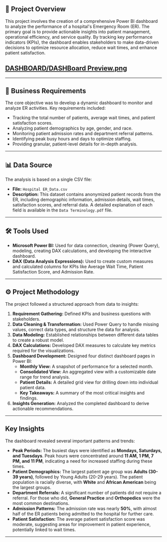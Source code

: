 
## 🏥 Project Overview

This project involves the creation of a comprehensive Power BI dashboard to analyze the performance of a hospital's Emergency Room (ER). The primary goal is to provide actionable insights into patient management, operational efficiency, and service quality. By tracking key performance indicators (KPIs), the dashboard enables stakeholders to make data-driven decisions to optimize resource allocation, reduce wait times, and enhance patient satisfaction.

## [DASHBOARD/DASHBoard Preview.png](https://github.com/Ashutoshrana434/Hospital-Emergency-Room-Analysis-Dashboard/blob/main/DASHBOARD/DASHBoard%20Preview.png)
-----

## 🎯 Business Requirements

The core objective was to develop a dynamic dashboard to monitor and analyze ER activities. Key requirements included:

  * Tracking the total number of patients, average wait times, and patient satisfaction scores.
  * Analyzing patient demographics by age, gender, and race.
  * Monitoring patient admission rates and department referral patterns.
  * Identifying peak busy hours and days to optimize staffing.
  * Providing granular, patient-level details for in-depth analysis.

-----

## 📊 Data Source

The analysis is based on a single CSV file:

  * **File:** `Hospital ER_Data.csv`
  * **Description:** This dataset contains anonymized patient records from the ER, including demographic information, admission details, wait times, satisfaction scores, and referral data. A detailed explanation of each field is available in the `Data Terminology.pdf` file.

-----

## 🛠️ Tools Used

  * **Microsoft Power BI:** Used for data connection, cleaning (Power Query), modeling, creating DAX calculations, and developing the interactive dashboard.
  * **DAX (Data Analysis Expressions):** Used to create custom measures and calculated columns for KPIs like Average Wait Time, Patient Satisfaction Score, and Admission Rate.

-----

## ⚙️ Project Methodology

The project followed a structured approach from data to insights:

1.  **Requirement Gathering:** Defined KPIs and business questions with stakeholders.
2.  **Data Cleaning & Transformation:** Used Power Query to handle missing values, correct data types, and structure the data for analysis.
3.  **Data Modeling:** Established relationships between different data tables to create a robust model.
4.  **DAX Calculations:** Developed DAX measures to calculate key metrics required for the visualizations.
5.  **Dashboard Development:** Designed four distinct dashboard pages in Power BI:
      * **Monthly View:** A snapshot of performance for a selected month.
      * **Consolidated View:** An aggregated view with a customizable date range for trend analysis.
      * **Patient Details:** A detailed grid view for drilling down into individual patient data.
      * **Key Takeaways:** A summary of the most critical insights and findings.
6.  **Insights Generation:** Analyzed the completed dashboard to derive actionable recommendations.

-----

## Key Insights

The dashboard revealed several important patterns and trends:

  * **Peak Periods:** The busiest days were identified as **Mondays, Saturdays, and Tuesdays**. Peak hours were concentrated around **11 AM, 1 PM, 7 PM, and 11 PM**, indicating a need for increased staffing during these times.
  * **Patient Demographics:** The largest patient age group was **Adults (30-39 years)**, followed by Young Adults (20-29 years). The patient population is racially diverse, with **White** and **African American** being the largest groups.
  * **Department Referrals:** A significant number of patients did not require a referral. For those who did, **General Practice** and **Orthopedics** were the most common destinations.
  * **Admission Patterns:** The admission rate was nearly **50%**, with almost half of the ER patients being admitted to the hospital for further care.
  * **Patient Satisfaction:** The average patient satisfaction score was moderate, suggesting areas for improvement in patient experience, potentially linked to wait times.

-----
